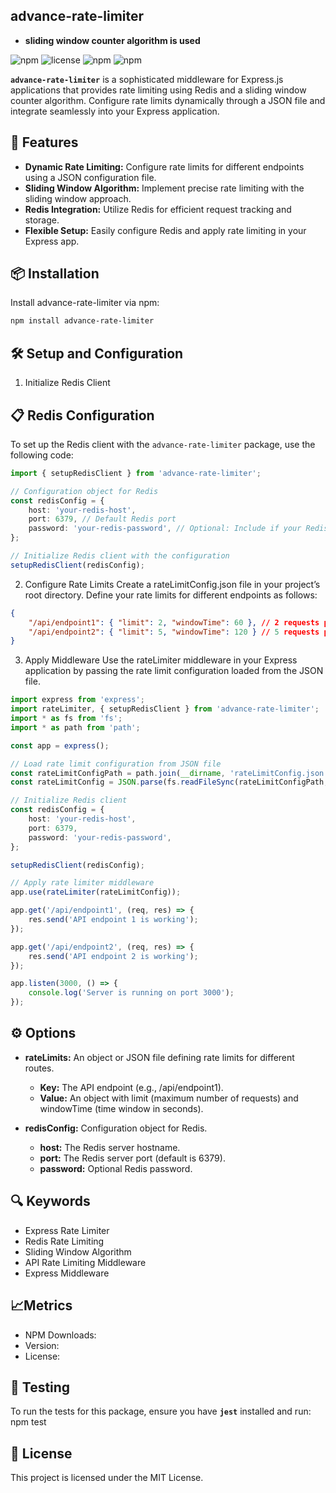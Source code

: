## advance-rate-limiter
- **sliding window counter algorithm is used**

![npm](https://img.shields.io/npm/v/advance-rate-limiter)
![license](https://img.shields.io/badge/license-MIT-green)
![npm](https://img.shields.io/npm/v/rate-limiter)
![npm](https://img.shields.io/npm/dw/rate-limiter)

**`advance-rate-limiter`** is a sophisticated middleware for Express.js applications that provides rate limiting using Redis and a sliding window counter algorithm. Configure rate limits dynamically through a JSON file and integrate seamlessly into your Express application.

## 🚀 Features

-   **Dynamic Rate Limiting:** Configure rate limits for different endpoints using a JSON configuration file.
-   **Sliding Window Algorithm:** Implement precise rate limiting with the sliding window approach.
-   **Redis Integration:** Utilize Redis for efficient request tracking and storage.
-   **Flexible Setup:** Easily configure Redis and apply rate limiting in your Express app.

## 📦 Installation

Install advance-rate-limiter via npm:

```bash
npm install advance-rate-limiter
```

## 🛠️ Setup and Configuration

1. Initialize Redis Client

## 📋 Redis Configuration

To set up the Redis client with the `advance-rate-limiter` package, use the following code:

```typescript
import { setupRedisClient } from 'advance-rate-limiter';

// Configuration object for Redis
const redisConfig = {
    host: 'your-redis-host',
    port: 6379, // Default Redis port
    password: 'your-redis-password', // Optional: Include if your Redis instance requires authentication
};

// Initialize Redis client with the configuration
setupRedisClient(redisConfig);
```

2. Configure Rate Limits
   Create a rateLimitConfig.json file in your project’s root directory. Define your rate limits for different endpoints as follows:

```json
{
    "/api/endpoint1": { "limit": 2, "windowTime": 60 }, // 2 requests per minute
    "/api/endpoint2": { "limit": 5, "windowTime": 120 } // 5 requests per 2 minutes
}
```

3. Apply Middleware
   Use the rateLimiter middleware in your Express application by passing the rate limit configuration loaded from the JSON file.

```typescript
import express from 'express';
import rateLimiter, { setupRedisClient } from 'advance-rate-limiter';
import * as fs from 'fs';
import * as path from 'path';

const app = express();

// Load rate limit configuration from JSON file
const rateLimitConfigPath = path.join(__dirname, 'rateLimitConfig.json');
const rateLimitConfig = JSON.parse(fs.readFileSync(rateLimitConfigPath, 'utf8'));

// Initialize Redis client
const redisConfig = {
    host: 'your-redis-host',
    port: 6379,
    password: 'your-redis-password',
};

setupRedisClient(redisConfig);

// Apply rate limiter middleware
app.use(rateLimiter(rateLimitConfig));

app.get('/api/endpoint1', (req, res) => {
    res.send('API endpoint 1 is working');
});

app.get('/api/endpoint2', (req, res) => {
    res.send('API endpoint 2 is working');
});

app.listen(3000, () => {
    console.log('Server is running on port 3000');
});
```

## ⚙️ Options
- **rateLimits:** An object or JSON file defining rate limits for different routes.
    - **Key:** The API endpoint (e.g., /api/endpoint1).
    - **Value:** An object with limit (maximum number of requests) and windowTime (time window in seconds).

- **redisConfig:** Configuration object for Redis.
    - **host:** The Redis server hostname.
    - **port:** The Redis server port (default is 6379).
    - **password:** Optional Redis password.

## 🔍 Keywords

- Express Rate Limiter
- Redis Rate Limiting
- Sliding Window Algorithm
- API Rate Limiting Middleware
- Express Middleware

## 📈Metrics

- NPM Downloads:
- Version:
- License:

## 🧪 Testing

To run the tests for this package, ensure you have **`jest`** installed and run:
npm test

## 📜 License

This project is licensed under the MIT License.
